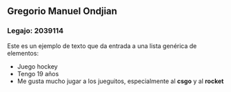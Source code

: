 ## Gregorio Manuel Ondjian
### Legajo: 2039114
Este es un ejemplo de texto que da entrada a una lista genérica de elementos:
- Juego hockey
- Tengo 19 años
- Me gusta mucho jugar a los jueguitos, especialmente al **csgo** y al **rocket**

